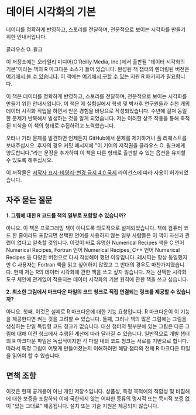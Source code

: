# 데이터 시각화의 기본
데이터를 정확하게 반영하고, 스토리를 전달하며, 전문적으로 보이는 시각화를 만들기 위한 안내서입니다.

클라우스 O. 윌크

이 저장소에는 오라일리 미디어(O'Reilly Media, Inc.)에서 출판될 "데이터 시각화의 기본"이라는 책의 R 마크다운 소스가 들어 있습니다. 완성된 책 챕터의 렌더링된 버전은 [여기에서 볼 수 있습니다.](https://clauswilke.com/dataviz/) 이 책에는 [여기에서 구할 수 있는](https://github.com/clauswilke/dviz.supp) 지원 R 패키지가 필요합니다.

이 책은 데이터를 정확하게 반영하고, 스토리를 전달하며, 전문적으로 보이는 시각화를 만들기 위한 안내서입니다. 이 책은 제 실험실에서 학생 및 박사후 연구원들과 수천 개의 데이터 시각화 작업을 하면서 얻은 경험을 바탕으로 작성되었습니다. 수년에 걸쳐 동일한 문제가 반복해서 발생하는 것을 알게 되었습니다. 저는 이러한 상호 작용을 통해 축적된 지식을 이 책의 형태로 수집하려고 노력했습니다.

오타나 기타 문제를 발견하면 언제든지 GitHub에서 문제를 제기하거나 풀 리퀘스트를 보내주십시오. 후자의 경우 커밋 메시지에 "이 기여의 저작권을 클라우스 O. 윌크에게 양도합니다."라는 문장을 추가하여 이 책을 다른 형태로 출판할 수 있는 옵션을 유지할 수 있도록 해주십시오.

이 저작물은 [저작자 표시-비영리-변경 금지 4.0 국제](https://creativecommons.org/licenses/by-nc-nd/4.0/legalcode) 라이선스에 따라 사용이 허가되었습니다.

## 자주 묻는 질문

**1. 그림에 대한 R 코드를 책의 일부로 포함할 수 있습니까?**

아니요. 이 책은 프로그래밍 책이 아니도록 의도적으로 설계되었습니다. 책에 컴퓨터 코드 한 줄이라도 포함되면 선택한 언어를 사용하지 않는 일부 사람들은 이 책이 자신과 관련이 없다고 일축할 것입니다. 이것이 바로 유명한 Numerical Recipes 책을 C 언어 Numerical Recipes, Fortran 언어 Numerical Recipes, C++ 언어 Numerical Recipes 등 다양한 버전으로 다시 작성해야 했던 이유입니다. 레시피는 항상 동일했지만 C 사용자는 Fortran 책을 읽고 싶어하지 않았고 그 반대의 경우도 마찬가지였습니다. 현재 저는 R의 데이터 시각화에 관한 책을 쓰고 싶지 않습니다. 저는 선택한 시각화 도구 체인에 관계없이 적용되는 데이터 시각화의 기본 원칙에 관한 책을 쓰고 싶습니다.

**2. 최소한 그림에서 마크다운 파일의 코드 청크로 직접 연결되는 링크를 제공할 수 있습니까?**

아니요. 첫째, 이것은 실제로 R 마크다운에 대한 기능 요청입니다. R 마크다운이 이 기능을 제공한다면 켜는 것을 고려할 수 있습니다. 둘째, 그러나 책의 많은 그림에는 그림을 생성하는 단일 독립형 코드 청크가 없습니다. 대신 챕터의 뒷부분에 있는 그림은 다른 그림에 대해 이전 청크에서 수행된 계산에 따라 달라질 수 있습니다. 일반적으로 개별 챕터의 R 마크다운 파일은 독립적이지만 각 파일 내의 코드 청크는 서로를 기반으로 합니다. 따라서 특정 그림이 어떻게 만들어졌는지 이해하려면 해당 챕터의 전체 R 마크다운 파일을 읽어야 할 수 있습니다.

## 면책 조항

이것은 현재 공개용이 아닌 개인 저장소입니다. 상품성, 특정 목적에의 적합성 및 비침해에 대한 보증을 포함하되 이에 국한되지 않는 어떠한 종류의 명시적 또는 묵시적 보증 없이 "있는 그대로" 제공됩니다. 설치 또는 기술 지원은 제공되지 않습니다.
